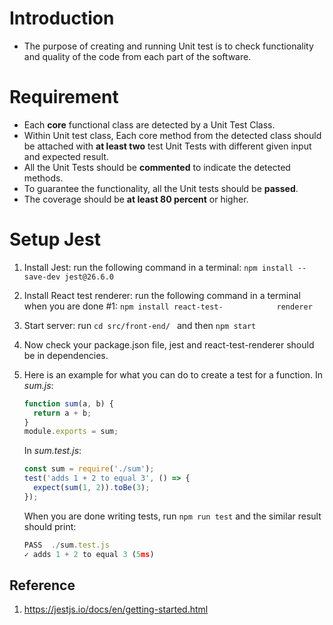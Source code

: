 # Introduction #
- The purpose of creating and running Unit test is to check functionality and quality of the code from each part of the software.

# Requirement #
  - Each **core** functional class are detected by a Unit Test Class.
  - Within Unit test class, Each core method from the detected class should be attached with **at least two** test Unit Tests     with different given input and expected result.
  - All the Unit Tests should be **commented** to indicate the detected methods.
  - To guarantee the functionality, all the Unit tests should be **passed**.
  - The coverage should be **at least 80 percent** or higher.

# Setup Jest #
  1. Install Jest: run the following command in a terminal: `npm install --save-dev jest@26.6.0`
  2. Install React test renderer: run the following command in a terminal when you are done #1: `npm install react-test-            renderer`
  3. Start server: run `cd src/front-end/ ` and then `npm start`
  4. Now check your package.json file, jest and react-test-renderer should be in dependencies.
  5. Here is an example for what you can do to create a test for a function.
     In *sum.js*:
  
     ```javascript
     function sum(a, b) {
       return a + b;
     }
     module.exports = sum;
     ```
    
     In *sum.test.js*:
     
     ```javascript
     const sum = require('./sum');
     test('adds 1 + 2 to equal 3', () => {
       expect(sum(1, 2)).toBe(3);
     });
     ```
     When you are done writing tests, run `npm run test` and the similar result should print:
     
     ```javascript
     PASS  ./sum.test.js
     ✓ adds 1 + 2 to equal 3 (5ms)
     ```
  
## Reference ##
1. https://jestjs.io/docs/en/getting-started.html
